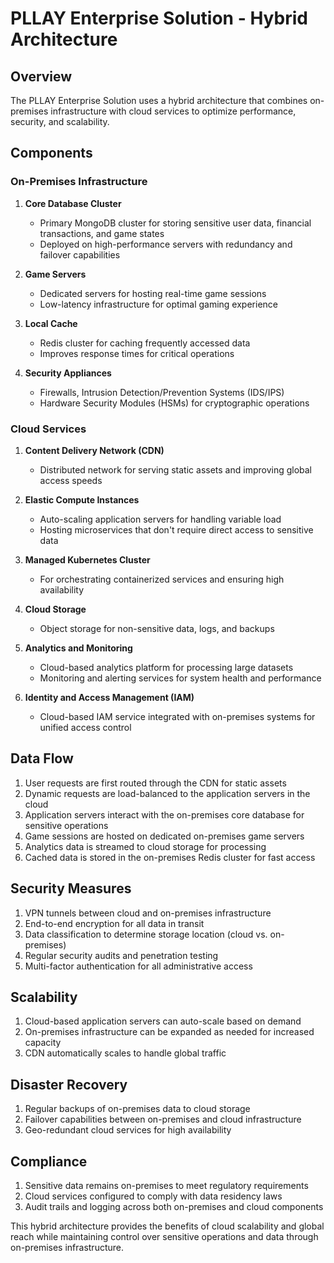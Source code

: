 # PLLAY Enterprise Solution - Hybrid Architecture

## Overview

The PLLAY Enterprise Solution uses a hybrid architecture that combines on-premises infrastructure with cloud services to optimize performance, security, and scalability.

## Components

### On-Premises Infrastructure

1. **Core Database Cluster**
   - Primary MongoDB cluster for storing sensitive user data, financial transactions, and game states
   - Deployed on high-performance servers with redundancy and failover capabilities

2. **Game Servers**
   - Dedicated servers for hosting real-time game sessions
   - Low-latency infrastructure for optimal gaming experience

3. **Local Cache**
   - Redis cluster for caching frequently accessed data
   - Improves response times for critical operations

4. **Security Appliances**
   - Firewalls, Intrusion Detection/Prevention Systems (IDS/IPS)
   - Hardware Security Modules (HSMs) for cryptographic operations

### Cloud Services

1. **Content Delivery Network (CDN)**
   - Distributed network for serving static assets and improving global access speeds

2. **Elastic Compute Instances**
   - Auto-scaling application servers for handling variable load
   - Hosting microservices that don't require direct access to sensitive data

3. **Managed Kubernetes Cluster**
   - For orchestrating containerized services and ensuring high availability

4. **Cloud Storage**
   - Object storage for non-sensitive data, logs, and backups

5. **Analytics and Monitoring**
   - Cloud-based analytics platform for processing large datasets
   - Monitoring and alerting services for system health and performance

6. **Identity and Access Management (IAM)**
   - Cloud-based IAM service integrated with on-premises systems for unified access control

## Data Flow

1. User requests are first routed through the CDN for static assets
2. Dynamic requests are load-balanced to the application servers in the cloud
3. Application servers interact with the on-premises core database for sensitive operations
4. Game sessions are hosted on dedicated on-premises game servers
5. Analytics data is streamed to cloud storage for processing
6. Cached data is stored in the on-premises Redis cluster for fast access

## Security Measures

1. VPN tunnels between cloud and on-premises infrastructure
2. End-to-end encryption for all data in transit
3. Data classification to determine storage location (cloud vs. on-premises)
4. Regular security audits and penetration testing
5. Multi-factor authentication for all administrative access

## Scalability

1. Cloud-based application servers can auto-scale based on demand
2. On-premises infrastructure can be expanded as needed for increased capacity
3. CDN automatically scales to handle global traffic

## Disaster Recovery

1. Regular backups of on-premises data to cloud storage
2. Failover capabilities between on-premises and cloud infrastructure
3. Geo-redundant cloud services for high availability

## Compliance

1. Sensitive data remains on-premises to meet regulatory requirements
2. Cloud services configured to comply with data residency laws
3. Audit trails and logging across both on-premises and cloud components

This hybrid architecture provides the benefits of cloud scalability and global reach while maintaining control over sensitive operations and data through on-premises infrastructure.